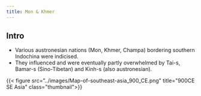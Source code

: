 ```yaml
---
title: Mon & Khmer
---
```


## Intro
- Various austronesian nations (Mon, Khmer, Champa) bordering southern Indochina were indicised. 
- They influenced and were eventually partly overwhelmed by Tai-s, Bamar-s (Sino-Tibetan) and Kinh-s (also austronesian). 

{{< figure src="../images/Map-of-southeast-asia_900_CE.png" title="900CE SE Asia" class="thumbnail">}}
